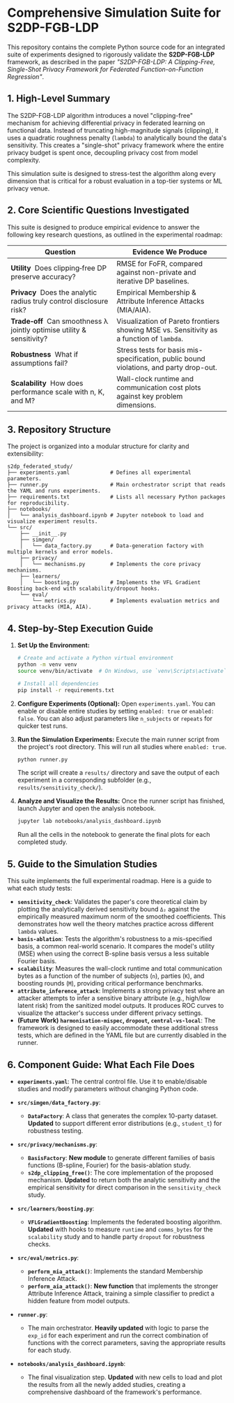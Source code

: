 # **Comprehensive Simulation Suite for S2DP-FGB-LDP**

This repository contains the complete Python source code for an integrated suite of experiments designed to rigorously validate the **S2DP-FGB-LDP** framework, as described in the paper *"S2DP-FGB-LDP: A Clipping-Free, Single-Shot Privacy Framework for Federated Function-on-Function Regression"*.

## **1. High-Level Summary**

The S2DP-FGB-LDP algorithm introduces a novel "clipping-free" mechanism for achieving differential privacy in federated learning on functional data. Instead of truncating high-magnitude signals (clipping), it uses a quadratic roughness penalty (`lambda`) to analytically bound the data's sensitivity. This creates a "single-shot" privacy framework where the entire privacy budget is spent once, decoupling privacy cost from model complexity.

This simulation suite is designed to stress-test the algorithm along every dimension that is critical for a robust evaluation in a top-tier systems or ML privacy venue.

## **2. Core Scientific Questions Investigated**

This suite is designed to produce empirical evidence to answer the following key research questions, as outlined in the experimental roadmap:

| Question                                                              | Evidence We Produce                                                                 |
| --------------------------------------------------------------------- | --------------------------------------------------------------------------------- |
| **Utility**  Does clipping‑free DP preserve accuracy?                 | RMSE for FoFR, compared against non-private and iterative DP baselines.             |
| **Privacy**  Does the analytic radius truly control disclosure risk?       | Empirical Membership & Attribute Inference Attacks (MIA/AIA).                     |
| **Trade‑off**  Can smoothness λ jointly optimise utility & sensitivity? | Visualization of Pareto frontiers showing MSE vs. Sensitivity as a function of `lambda`. |
| **Robustness**  What if assumptions fail?                             | Stress tests for basis mis-specification, public bound violations, and party drop-out. |
| **Scalability**  How does performance scale with n, K, and M?          | Wall-clock runtime and communication cost plots against key problem dimensions.        |

## **3. Repository Structure**

The project is organized into a modular structure for clarity and extensibility:

```
s2dp_federated_study/
├── experiments.yaml             # Defines all experimental parameters.
├── runner.py                    # Main orchestrator script that reads the YAML and runs experiments.
├── requirements.txt             # Lists all necessary Python packages for reproducibility.
├── notebooks/
│   └── analysis_dashboard.ipynb # Jupyter notebook to load and visualize experiment results.
└── src/
    ├── __init__.py
    ├── simgen/
    │   └── data_factory.py      # Data-generation factory with multiple kernels and error models.
    ├── privacy/
    │   └── mechanisms.py        # Implements the core privacy mechanisms.
    ├── learners/
    │   └── boosting.py          # Implements the VFL Gradient Boosting back-end with scalability/dropout hooks.
    └── eval/
        └── metrics.py           # Implements evaluation metrics and privacy attacks (MIA, AIA).
```

## **4. Step-by-Step Execution Guide**

1.  **Set Up the Environment:**
    ```bash
    # Create and activate a Python virtual environment
    python -m venv venv
    source venv/bin/activate  # On Windows, use `venv\Scripts\activate`

    # Install all dependencies
    pip install -r requirements.txt
    ```

2.  **Configure Experiments (Optional):**
    Open `experiments.yaml`. You can enable or disable entire studies by setting `enabled: true` or `enabled: false`. You can also adjust parameters like `n_subjects` or `repeats` for quicker test runs.

3.  **Run the Simulation Experiments:**
    Execute the main runner script from the project's root directory. This will run all studies where `enabled: true`.
    ```bash
    python runner.py
    ```
    The script will create a `results/` directory and save the output of each experiment in a corresponding subfolder (e.g., `results/sensitivity_check/`).

4.  **Analyze and Visualize the Results:**
    Once the runner script has finished, launch Jupyter and open the analysis notebook.
    ```bash
    jupyter lab notebooks/analysis_dashboard.ipynb
    ```
    Run all the cells in the notebook to generate the final plots for each completed study.

## **5. Guide to the Simulation Studies**

This suite implements the full experimental roadmap. Here is a guide to what each study tests:

*   **`sensitivity_check`**: Validates the paper's core theoretical claim by plotting the analytically derived sensitivity bound `Δ₂` against the empirically measured maximum norm of the smoothed coefficients. This demonstrates how well the theory matches practice across different `lambda` values.
*   **`basis-ablation`**: Tests the algorithm's robustness to a mis-specified basis, a common real-world scenario. It compares the model's utility (MSE) when using the correct B-spline basis versus a less suitable Fourier basis.
*   **`scalability`**: Measures the wall-clock runtime and total communication bytes as a function of the number of subjects (`n`), parties (`K`), and boosting rounds (`M`), providing critical performance benchmarks.
*   **`attribute_inference_attack`**: Implements a strong privacy test where an attacker attempts to infer a sensitive binary attribute (e.g., high/low latent risk) from the sanitized model outputs. It produces ROC curves to visualize the attacker's success under different privacy settings.
*   **(Future Work) `harmonisation-mispec`, `dropout`, `central-vs-local`**: The framework is designed to easily accommodate these additional stress tests, which are defined in the YAML file but are currently disabled in the runner.

## **6. Component Guide: What Each File Does**

*   **`experiments.yaml`**: The central control file. Use it to enable/disable studies and modify parameters without changing Python code.

*   **`src/simgen/data_factory.py`**:
    *   **`DataFactory`**: A class that generates the complex 10-party dataset. **Updated** to support different error distributions (e.g., `student_t`) for robustness testing.

*   **`src/privacy/mechanisms.py`**:
    *   **`BasisFactory`**: **New module** to generate different families of basis functions (B-spline, Fourier) for the basis-ablation study.
    *   **`s2dp_clipping_free()`**: The core implementation of the proposed mechanism. **Updated** to return both the analytic sensitivity and the empirical sensitivity for direct comparison in the `sensitivity_check` study.

*   **`src/learners/boosting.py`**:
    *   **`VFLGradientBoosting`**: Implements the federated boosting algorithm. **Updated** with hooks to measure `runtime` and `comms_bytes` for the `scalability` study and to handle party `dropout` for robustness checks.

*   **`src/eval/metrics.py`**:
    *   **`perform_mia_attack()`**: Implements the standard Membership Inference Attack.
    *   **`perform_aia_attack()`**: **New function** that implements the stronger Attribute Inference Attack, training a simple classifier to predict a hidden feature from model outputs.

*   **`runner.py`**:
    *   The main orchestrator. **Heavily updated** with logic to parse the `exp_id` for each experiment and run the correct combination of functions with the correct parameters, saving the appropriate results for each study.

*   **`notebooks/analysis_dashboard.ipynb`**:
    *   The final visualization step. **Updated** with new cells to load and plot the results from all the newly added studies, creating a comprehensive dashboard of the framework's performance.